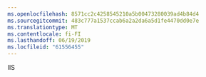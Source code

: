 ```yaml
---
ms.openlocfilehash: 8571cc2c4258545210a5b00473280039ad4b84d4
ms.sourcegitcommit: 483c777a1537ccab6a2a2da6a5d1fe4470dd0e7e
ms.translationtype: MT
ms.contentlocale: fi-FI
ms.lasthandoff: 06/19/2019
ms.locfileid: "61556455"
---
```

IIS